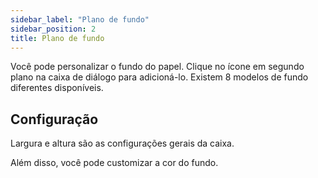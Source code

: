 ```yaml
---
sidebar_label: "Plano de fundo"
sidebar_position: 2
title: Plano de fundo
---
```


Você pode personalizar o fundo do papel. Clique no ícone em segundo plano na caixa de diálogo para adicioná-lo. Existem 8 modelos de fundo diferentes disponíveis.

## Configuração

Largura e altura são as configurações gerais da caixa.

Além disso, você pode customizar a cor do fundo.
